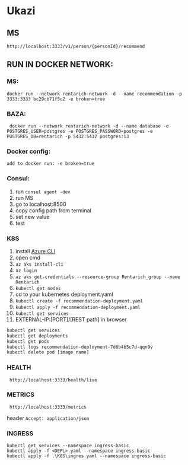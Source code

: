 # Ukazi

## MS 
```http://localhost:3333/v1/person/{personId}/recommend```

## RUN IN DOCKER NETWORK:
### MS: 
```docker run --network rentarich-network -d --name recommendation -p 3333:3333 bc29cb71f5c2 -e broken=true```

### BAZA: 
``` docker run --network rentarich-network -d --name database -e POSTGRES_USER=postgres -e POSTGRES_PASSWORD=postgres -e POSTGRES_DB=rentarich -p 5432:5432 postgres:13```

### Docker config:
```add to docker run: -e broken=true```

### Consul:
1. run ```consul agent -dev```
2. run MS
3. go to localhost:8500
4. copy config path from terminal
5. set new value
6. test

### K8S
1. install [Azure CLI](https://docs.microsoft.com/en-us/cli/azure/install-azure-cli-windows?tabs=azure-cli)
2. open cmd
2. ```az aks install-cli```
3. ```az login```
4. ```az aks get-credentials --resource-group Rentarich_group --name Rentarich```
5. ```kubectl get nodes```
6. cd to your kubernetes deployment.yaml
7. ```kubectl create -f recommendation-deployment.yaml```
8. ```kubectl apply -f recommendation-deployment.yaml```
9. ```kubectl get services```
10.  EXTERNAL-IP:[PORT]/[REST path] in browser

```bash
kubectl get services
kubectl get deployments
kubectl get pods
kubectl logs recommendation-deployment-7d6b4b5c7d-qqn9v
kubectl delete pod [image name]
``` 

### HEALTH
``` http://localhost:3333/health/live``` 

### METRICS
``` http://localhost:3333/metrics``` 

header ```Accept: application/json```

### INGRESS
```
kubectl get services --namespace ingress-basic
kubectl apply -f <DEPL>.yaml --namespace ingress-basic
kubectl apply -f .\K8S\ingres.yaml --namespace ingress-basic
``` 
